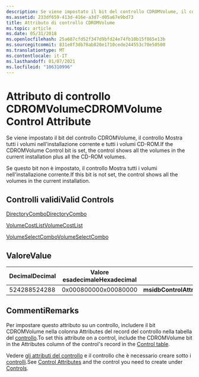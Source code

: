 ```yaml
---
description: Se viene impostato il bit del controllo CDROMVolume, il controllo Mostra tutti i volumi nell'installazione corrente e tutti i volumi CD-ROM.
ms.assetid: 233df659-413d-416e-a3d7-d05a67e9bd73
title: Attributo di controllo CDROMVolume
ms.topic: article
ms.date: 05/31/2018
ms.openlocfilehash: 25a687cfd52f347d9bfd24e74fb10b15f865e13b
ms.sourcegitcommit: 831e8f3db78ab820e1710cede244553c70e50500
ms.translationtype: MT
ms.contentlocale: it-IT
ms.lasthandoff: 01/07/2021
ms.locfileid: "106310996"
---
```

# <a name="cdromvolume-control-attribute"></a><span data-ttu-id="af103-103">Attributo di controllo CDROMVolume</span><span class="sxs-lookup"><span data-stu-id="af103-103">CDROMVolume Control Attribute</span></span>

<span data-ttu-id="af103-104">Se viene impostato il bit del controllo CDROMVolume, il controllo Mostra tutti i volumi nell'installazione corrente e tutti i volumi CD-ROM.</span><span class="sxs-lookup"><span data-stu-id="af103-104">If the CDROMVolume Control bit is set, the control shows all the volumes in the current installation plus all the CD-ROM volumes.</span></span>

<span data-ttu-id="af103-105">Se questo bit non è impostato, il controllo Mostra tutti i volumi nell'installazione corrente.</span><span class="sxs-lookup"><span data-stu-id="af103-105">If this bit is not set, the control shows all the volumes in the current installation.</span></span>

## <a name="valid-controls"></a><span data-ttu-id="af103-106">Controlli validi</span><span class="sxs-lookup"><span data-stu-id="af103-106">Valid Controls</span></span>

[<span data-ttu-id="af103-107">DirectoryCombo</span><span class="sxs-lookup"><span data-stu-id="af103-107">DirectoryCombo</span></span>](directorycombo-control.md)

 

[<span data-ttu-id="af103-108">VolumeCostList</span><span class="sxs-lookup"><span data-stu-id="af103-108">VolumeCostList</span></span>](volumecostlist-control.md)

 

[<span data-ttu-id="af103-109">VolumeSelectCombo</span><span class="sxs-lookup"><span data-stu-id="af103-109">VolumeSelectCombo</span></span>](volumeselectcombo-control.md)

## <a name="value"></a><span data-ttu-id="af103-110">Valore</span><span class="sxs-lookup"><span data-stu-id="af103-110">Value</span></span>



| <span data-ttu-id="af103-111">Decimal</span><span class="sxs-lookup"><span data-stu-id="af103-111">Decimal</span></span> | <span data-ttu-id="af103-112">Valore esadecimale</span><span class="sxs-lookup"><span data-stu-id="af103-112">Hexadecimal</span></span> | <span data-ttu-id="af103-113">Costante</span><span class="sxs-lookup"><span data-stu-id="af103-113">Constant</span></span>                              |
|---------|-------------|---------------------------------------|
| <span data-ttu-id="af103-114">524288</span><span class="sxs-lookup"><span data-stu-id="af103-114">524288</span></span>  | <span data-ttu-id="af103-115">0x00080000</span><span class="sxs-lookup"><span data-stu-id="af103-115">0x00080000</span></span>  | <span data-ttu-id="af103-116">**msidbControlAttributesCDROMVolume**</span><span class="sxs-lookup"><span data-stu-id="af103-116">**msidbControlAttributesCDROMVolume**</span></span> |



 

## <a name="remarks"></a><span data-ttu-id="af103-117">Commenti</span><span class="sxs-lookup"><span data-stu-id="af103-117">Remarks</span></span>

<span data-ttu-id="af103-118">Per impostare questo attributo su un controllo, includere il bit CDROMVolume nella colonna Attributes del record del controllo nella tabella del [controllo](control-table.md).</span><span class="sxs-lookup"><span data-stu-id="af103-118">To set this attribute on a control, include the CDROMVolume bit in the Attributes column of the control's record in the [Control table](control-table.md).</span></span>

<span data-ttu-id="af103-119">Vedere [gli attributi del controllo](control-attributes.md) e il controllo che è necessario creare sotto i [controlli](controls.md).</span><span class="sxs-lookup"><span data-stu-id="af103-119">See [Control Attributes](control-attributes.md) and the control you need to create under [Controls](controls.md).</span></span>

 

 



